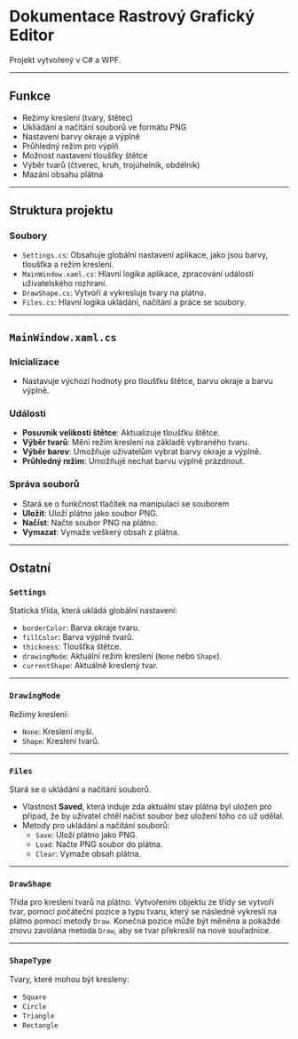 ﻿# Dokumentace Rastrový Grafický Editor
Projekt vytvořený v C# a WPF.

---

## Funkce
- Režimy kreslení (tvary, štětec)
- Ukliádání a načítání souborů ve formátu PNG
- Nastavení barvy okraje a výplně
- Průhledný režim pro výplň
- Možnost nastavení tloušťky štětce
- Výběr tvarů (čtverec, kruh, trojúhelník, obdélník)
- Mazání obsahu plátna
---

## Struktura projektu
### Soubory
- `Settings.cs`: Obsahuje globální nastavení aplikace, jako jsou barvy, tloušťka a režim kreslení.
- `MainWindow.xaml.cs`: Hlavní logika aplikace, zpracování událostí uživatelského rozhraní.
- `DrawShape.cs`: Vytvoří a vykresluje tvary na plátno.
- `Files.cs`: Hlavní logika ukládání, načítání a práce se soubory.

---

## `MainWindow.xaml.cs`
### Inicializace
- Nastavuje výchozí hodnoty pro tloušťku štětce, barvu okraje a barvu výplně.

### Události
- **Posuvník velikosti štětce**: Aktualizuje tloušťku štětce.
- **Výběr tvarů**: Mění režim kreslení na základě vybraného tvaru.
- **Výběr barev**: Umožňuje uživatelům vybrat barvy okraje a výplně.
- **Průhledný režim**: Umožňujě nechat barvu výplně prázdnout.

### Správa souborů
- Stará se o funkčnost tlačítek na manipulaci se souborem
- **Uložit**: Uloží plátno jako soubor PNG.
- **Načíst**: Načte soubor PNG na plátno.
- **Vymazat**: Vymaže veškerý obsah z plátna.

---

## Ostatní
### `Settings`
Statická třída, která ukládá globální nastavení:
- `borderColor`: Barva okraje tvaru.
- `fillColor`: Barva výplně tvarů.
- `thickness`: Tloušťka štětce.
- `drawingMode`: Aktuální režim kreslení (`None` nebo `Shape`).
- `currentShape`: Aktuálně kreslený tvar.

---

### `DrawingMode`
Režimy kreslení:
- `None`: Kreslení myší.
- `Shape`: Kreslení tvarů.

---

### `Files`
Stará se o ukládání a načítání souborů. 
- Vlastnost **Saved**, která induje zda aktuální stav plátna byl uložen pro případ, že by uživatel chtěl načíst soubor bez uložení toho co už udělal.
- Metody pro ukládání a načítání souborů:
  - `Save`: Uloží plátno jako PNG.
  - `Load`: Načte PNG soubor do plátna.
  - `Clear`: Vymaže obsah plátna.

---

### `DrawShape`
Třída pro kreslení tvarů na plátno.
Vytvořením objektu ze třídy se vytvoří tvar, pomocí počáteční pozice a typu tvaru, který se následně vykreslí na plátno pomocí metody `Draw`. Konečná pozice může být měněna a pokaždé znovu zavolána metoda `Draw`, aby se tvar překreslil na nové souřadnice.

---

### `ShapeType`
Tvary, které mohou být kresleny:
- `Square`
- `Circle`
- `Triangle`
- `Rectangle`